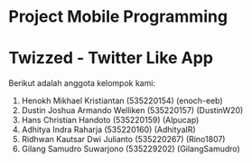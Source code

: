 # Project Mobile Programming
# Twizzed - Twitter Like App
Berikut adalah anggota kelompok kami:
1.	Henokh Mikhael Kristiantan (535220154) (enoch-eeb)
2.	Dustin Joshua Armando Welliken (535220157) (DustinW20)
3.	Hans Christian Handoto (535220159)  (Alpucap)
4.	Adhitya Indra Raharja (535220160)  (AdhityaIR)
5.	Ridhwan Kautsar Dwi Julianto (535220267)  (Rino1807)
6.	Gilang Samudro Suwarjono (535229202)  (GilangSamudro)

